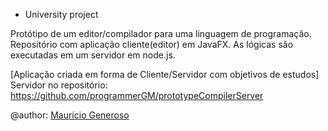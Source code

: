 * University project

Protótipo de um editor/compilador para uma linguagem de programação. Repositório com aplicação cliente(editor) em JavaFX. As lógicas são executadas em um servidor em node.js.

[Aplicação criada em forma de Cliente/Servidor com objetivos de estudos] <br>
Servidor no repositório: https://github.com/programmerGM/prototypeCompilerServer

@author: [Maurício Generoso](https://github.com/programmerGM) <br>
